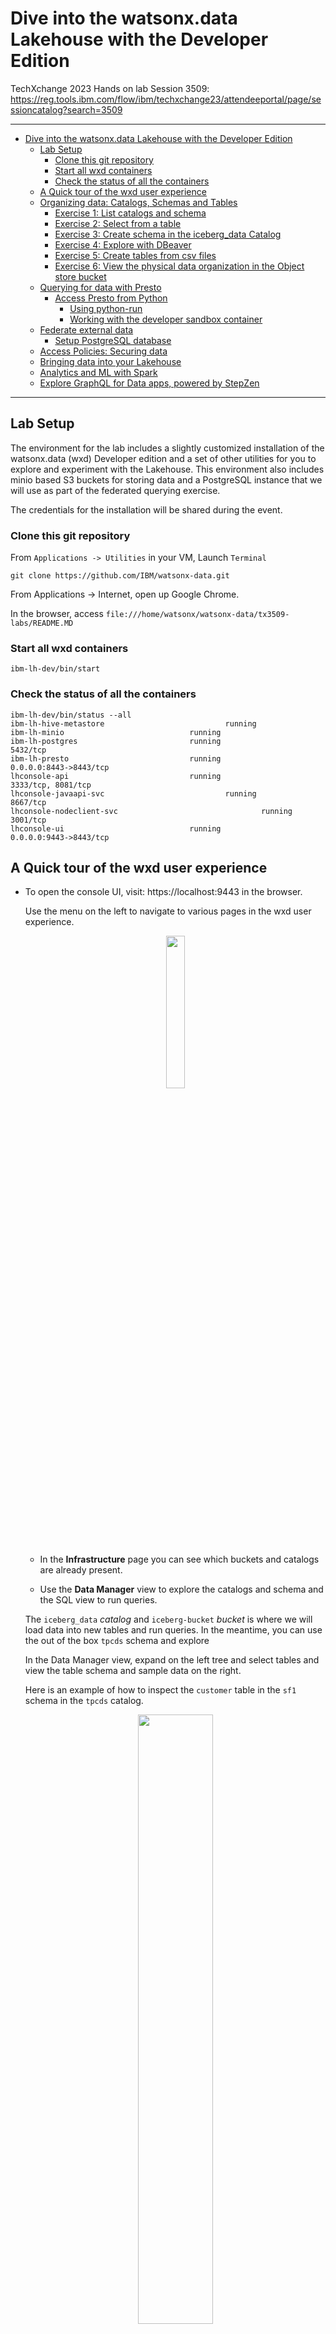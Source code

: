 # Dive into the watsonx.data Lakehouse with the Developer Edition


TechXchange 2023 Hands on lab Session 3509:  https://reg.tools.ibm.com/flow/ibm/techxchange23/attendeeportal/page/sessioncatalog?search=3509


---

- [Dive into the watsonx.data Lakehouse with the Developer Edition](#dive-into-the-watsonxdata-lakehouse-with-the-developer-edition)
  - [Lab Setup](#lab-setup)
    - [Clone this git repository](#clone-this-git-repository)
    - [Start all wxd containers](#start-all-wxd-containers)
    - [Check the status of all the containers](#check-the-status-of-all-the-containers)
  - [A Quick tour of the wxd user experience](#a-quick-tour-of-the-wxd-user-experience)
  - [Organizing data: Catalogs, Schemas and Tables](#organizing-data-catalogs-schemas-and-tables)
    - [Exercise 1: List catalogs and schema](#exercise-1-list-catalogs-and-schema)
    - [Exercise 2: Select from a table](#exercise-2-select-from-a-table)
    - [Exercise 3: Create schema in the iceberg\_data Catalog](#exercise-3-create-schema-in-the-iceberg_data-catalog)
    - [Exercise 4: Explore with DBeaver](#exercise-4-explore-with-dbeaver)
    - [Exercise 5: Create tables from csv files](#exercise-5-create-tables-from-csv-files)
    - [Exercise 6: View the physical data organization in the Object store bucket](#exercise-6-view-the-physical-data-organization-in-the-object-store-bucket)
  - [Querying for data with Presto](#querying-for-data-with-presto)
    - [Access Presto from Python](#access-presto-from-python)
      - [Using python-run](#using-python-run)
      - [Working with the developer sandbox container](#working-with-the-developer-sandbox-container)
  - [Federate external data](#federate-external-data)
    - [Setup PostgreSQL database](#setup-postgresql-database)
  - [Access Policies: Securing data](#access-policies-securing-data)
  - [Bringing data into your Lakehouse](#bringing-data-into-your-lakehouse)
  - [Analytics and ML with Spark](#analytics-and-ml-with-spark)
  - [Explore GraphQL for Data apps, powered by StepZen](#explore-graphql-for-data-apps-powered-by-stepzen)



---


## Lab Setup

The environment for the lab includes a slightly customized installation of the watsonx.data (wxd) Developer edition and a set of other utilities for you to explore and experiment with the Lakehouse.  This environment also includes minio based S3 buckets for storing data and a PostgreSQL instance that we will use as part of the federated querying exercise.

The credentials for the installation will be shared during the event.

### Clone this git repository

From `Applications -> Utilities` in your VM, Launch `Terminal`

`git clone https://github.com/IBM/watsonx-data.git`

From Applications -> Internet, open up Google Chrome.

In the browser,  access `file:///home/watsonx/watsonx-data/tx3509-labs/README.MD`

### Start all wxd containers

`ibm-lh-dev/bin/start`

### Check the status of all the containers

```
ibm-lh-dev/bin/status --all
ibm-lh-hive-metastore                           running
ibm-lh-minio                            running
ibm-lh-postgres                         running                 5432/tcp
ibm-lh-presto                           running                 0.0.0.0:8443->8443/tcp
lhconsole-api                           running                 3333/tcp, 8081/tcp
lhconsole-javaapi-svc                           running                 8667/tcp
lhconsole-nodeclient-svc                                running                 3001/tcp
lhconsole-ui                            running                 0.0.0.0:9443->8443/tcp

```

## A Quick tour of the wxd user experience


- To open the console UI, visit: https://localhost:9443 in the browser.  

    Use the menu on the left to navigate to various pages in the wxd user experience.

    <center>
    <img src="./images/wxd-ui-nav.png" width="25%" height="25%"></img>
    </center>

    - In the **Infrastructure** page you can see which buckets and catalogs are already present. 

    - Use the **Data Manager** view to explore the catalogs and schema and the SQL view to run queries.

    The `iceberg_data` _catalog_ and `iceberg-bucket` _bucket_ is where we will load data into new tables and run queries. In the meantime, you can use the out of the box `tpcds` schema and explore 


    In the Data Manager view, expand on the left tree and select tables and view the table schema and sample data on the right.

    Here is an example of how to inspect the `customer` table in the `sf1` schema in the `tpcds` catalog.

    <center>
    <img src="./images/wxd-dm.png" width="50%" height="50%"></img >
    </center>

    **Note**: this is a very small VM environment, so use only the `tiny` or `sf1` schema. The other schemas have larger datasets that you may not always be able to query.

    From the SQL Query Workspace, choose one of the tpcds tables and generate a SELECT statement 

    <center>
      <img src="./images/wxd-gen-select.png" width="30%" height="30%"></img >
    </center>

    The SQL editor on the right can be used to run queries and inspect results. Use the `Run on presto-01` button to execute queries.

    <center>
      <img src="./images/wxd-explain.png" width="40%" height="40%"></img >
    </center>

   - Click on the `explain` button to visualize the plan for that query.

   The **Query History** page provides a list of all the queries run so far. It includes the queries that the browser itself had initiated.


- The Presto engine:

  The wxd installation includes one Presto engine container that serves as both the Coordinator and worker.  It is exposed on the host as port :8443
 
  The Presto Query monitoring UI is available via https://localhost:8443


---

## Organizing data: Catalogs, Schemas and Tables 

While you can use the wxd browser based user experience to explore Catalogs and Schemas, in this section, we will look at using the command line.

### Exercise 1: List catalogs and schema

Explore the Lakehouse, using the presto-run utility

-   List all catalogs:

```
   ibm-lh-dev/bin/presto-run --execute 'show catalogs'
"hive_data"
"iceberg_data"
"jmx"
"system"
"tpcds"
"tpch"

```

- List all schemas in the tpcds catalog:

```

ibm-lh-dev/bin/presto-run --catalog tpcds --execute 'show schemas'
"information_schema"
"sf1"
"sf10"
"sf100"
"sf1000"
"sf10000"
"sf100000"
"sf300"
"sf3000"
"sf30000"
"tiny"

```

### Exercise 2: Select from a table 

- use the presto-run utility

```
  ibm-lh-dev/bin/presto-run --catalog tpcds --execute 'select * from "tpcds"."sf1"."catalog_page" limit 10'
```

- use presto CLI to run queries interactively

    `ibm-lh-dev/bin/presto-cli --catalog tpcds`

    and from the prompt, run a sample select

    ```
    presto> select * from tiny.customer_demographics limit 10;

    presto> quit;

    ```


### Exercise 3: Create schema in the iceberg_data Catalog

Note that creating a schema requires a location parameter to identify which path in the bucket to use for storing data

From the Data Manager UI, create a schema called 'retail',

<center>
  <IMG src="./images/create_schema.png" width="25%" height="25%"/>
</center>

<BR>

This will automatically pick a subpath in the underlying bucket.

You can also create a schema from the cmd line
<BR>

```

ibm-lh-dev/bin/presto-run --catalog iceberg_data --execute "CREATE SCHEMA IF NOT EXISTS retain with (location='s3a://iceberg-bucket/retail/')"

```

### Exercise 4: Explore with DBeaver

- There is a convenient [DBeaver](https://dbeaver.io/) installation in the virtual machine.

  Proceed to:  [Launching and using DBeaver with wxd](DBeaver.md)  

  You can also navigate the Catalogs and schema in your wxd lakehouse using DBeaver and run SQL queries.

---

### Exercise 5: Create tables from csv files

To set up the next few exercises we will create additional tables in the newly created `retail` schema and load them with sample data.


We will be creating 5 tables in the `retail` schema each from its own .csv file.

| Table name    | csv data  file                 |
| --------------| -------------------------------|
| customer      | [CUSTOMER.csv](./data/CUSTOMER.csv) |
| orders        | [ORDERS.csv](./data/ORDERS.csv)     |
| nation        | [NATION.csv](./data/NATION.csv)     |
| lineitem      | [LINEITEM.csv](./data/LINEITEM.csv) |
| part          | [PART.csv](./data/PART.csv)         |

For this purpose, we will use the Data Manager capability in the wxd UI.

Use the following recording as a guide to load sample csv via the browser.

<BR>
<IMG SRC="./images/upload_csv.gif">
<BR>

- create tables with the name shown above from the corresponding CSVs in the `./data` directory. 

**Note**: later on in this lab, you will see how to ingest *large* data into the Lakehouse. The browser based mechanism shown above is only for tiny loads and primarily for demo purposes.

---

### Exercise 6: View the physical data organization in the Object store bucket

Now that we have loaded some data into the `iceberg_data` catalog, we will look at how the data is physically stored in iceberg tables.

We will look at the buckets hosted by the Minio S3 server in this environment.  You will need to export the minio UI port and get the (generated credentials to use)

- open up the minio port

```
ibm-lh-dev/bin/expose-minio
``` 

you will see an output such as this:

 ```
FYI: LH_RUN_MODE is set to diag
019b4a8bd1661e220221bd013e3f6abf5682145c3fd46266e5d41b8696f7f028
Minio credentials:
    username: e18a57a138df8f9c33d1645a
    password: a9644d59a0b9fe6de72b5f3d
Ports:
    S3 endpoint port: 9000
    Minio console port: 9001 
 ```

- access the minio console 

visit https://localhost:9001 from your browser

Enter the credentials from the `expose-minio`` output

- Navigate to the retail path 

--insert-pic--

---


## Querying for data with Presto

### Access Presto from Python 

#### Using python-run

#### Working with the developer sandbox container

  The developer sandbox provides an environment with useful utilities and python modules to help explore the lakehouse
  To launch the sandbox 

   `bin/dev-sandbox`

## Federate external data

In this example, we will join data from a PostgreSQL database with iceberg tables in the `retail` schema.

### Setup PostgreSQL database

## Access Policies: Securing data

## Bringing data into your Lakehouse

## Analytics and ML with Spark

## Explore GraphQL for Data apps, powered by StepZen



